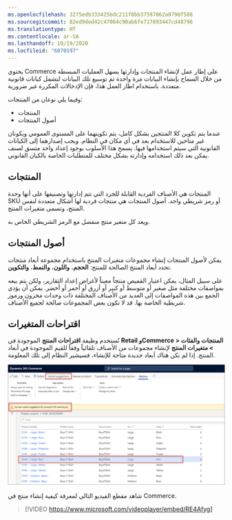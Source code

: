 ```yaml
---
ms.openlocfilehash: 3275edb333425bdc211f8bb37597062a0790f588
ms.sourcegitcommit: 82ed9ded42c47064c90ab6fe717893447cd48796
ms.translationtype: HT
ms.contentlocale: ar-SA
ms.lasthandoff: 10/19/2020
ms.locfileid: "6070197"
---
```

يحتوي Commerce على إطار عمل لإنشاء المنتجات وإدارتها يسهل العمليات المبسطة من خلال السماح بإنشاء البيانات مرة واحدة ثم توسيع تلك البيانات لتشمل كيانات قانونية متعددة. باستخدام اطار العمل هذا، فإن الإدخالات المكررة غير ضرورية. 

وفيما يلي نوعان من المنتجات: 

- المنتجات
- أصول المنتجات

عندما يتم تكوين كلا المنتجين بشكل كامل، يتم تكوينهما على المستوى العمومي ويكونان غير متاحين للاستخدام بعد في أي مكان في النظام. ويجب إصدارهما إلى الكيانات القانونية التي سيتم استخدامها فيها. يسمح هذا الأسلوب بوجود إعداد واحد متسق لصنف يمكن بعد ذلك استخدامه وإدارته بشكل مختلف للمتطلبات الخاصة بالكيان القانوني. 

## <a name="products"></a>المنتجات
المنتجات هي الأصناف الفردية القابلة للجرد التي تتم إدارتها وتصنيفها على أنها وحدة SKU أو رمز شريطي واحد. أصول المنتجات هي منتجات فردية لها أشكال متعددة لنفس المنتج، وتسمى متغيرات المنتج. 

ويعد كل متغير منتج منفصل مع الرمز الشريطي الخاص به. 

## <a name="product-masters"></a>أصول المنتجات
يمكن لأصول المنتجات إنشاء مجموعات متغيرات المنتج باستخدام مجموعة أبعاد منتجات تحدد أبعاد المنتج الصالحة للمنتج: **الحجم**، **واللون**، **والنمط**، **والتكوين**. 

على سبيل المثال، يمكن اعتبار القميص منتجاً معيناً لأغراض إعداد التقارير، ولكن يتم بيعه بمواصفات مختلفة مثل صغير أو متوسط أو كبير أو أزرق أو أحمر أو أخضر. يمكن أن يؤدي الجمع بين هذه المواصفات إلى العديد من الأصناف المختلفة ذات وحدات مخزون ورموز شريطية الخاصة بها. قد لا تكون بعض المجموعات صالحة لجميع الأصناف. 

## <a name="variant-suggestions"></a>اقتراحات المتغيرات
تُستخدم وظيفة **اقتراحات المنتج** الموجودة في **Retail وCommerce > المنتجات والفئات > متغيرات المنتج** لإنشاء مجموعات من الأصناف تلقائياً وفقاً للقيم الموجودة في أبعاد المنتج. إذا لم تكن هناك أبعاد جديدة متاحة للإنشاء، فسيشير النظام إلى تلك المعلومة.
 
 
[ ![لقطة شاشة لعلامة تبويب ‏‫اقتراحات المتغيرات‬](../media/variant-suggestions-ssm.jpg) ](../media/variant-suggestions-ssm.jpg#lightbox)

شاهد مقطع الفيديو التالي لمعرفة كيفية إنشاء منتج في Commerce.

 > [!VIDEO https://www.microsoft.com/videoplayer/embed/RE4Afyg]
